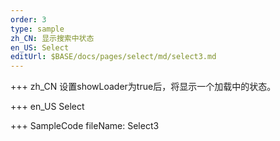 ```yaml
--- 
order: 3
type: sample
zh_CN: 显示搜索中状态
en_US: Select
editUrl: $BASE/docs/pages/select/md/select3.md
---
```


+++ zh_CN
设置showLoader为true后，将显示一个加载中的状态。

+++ en_US
Select

+++ SampleCode
fileName: Select3
